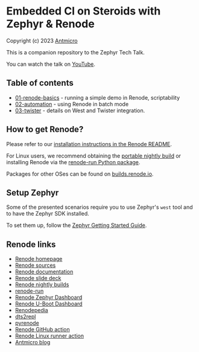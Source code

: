 # Embedded CI on Steroids with Zephyr & Renode

Copyright (c) 2023 [Antmicro](https://www.antmicro.com)

This is a companion repository to the Zephyr Tech Talk.

You can watch the talk on [YouTube](https://www.youtube.com/watch?v=hBODmrYUzV0).

## Table of contents

* [01-renode-basics](01-renode-basics) - running a simple demo in Renode, scriptability
* [02-automation](02-automation) - using Renode in batch mode
* [03-twister](03-twister) - details on West and Twister integration.


## How to get Renode?

Please refer to our [installation instructions in the Renode README](https://github.com/renode/renode/#installation).

For Linux users, we recommend obtaining the [portable nightly build](https://builds.renode.io/renode-latest.linux-portable.tar.gz) or installing Renode via the [renode-run Python package](https://github.com/antmicro/renode-run).

Packages for other OSes can be found on [builds.renode.io](https://builds.renode.io/).

## Setup Zephyr

Some of the presented scenarios require you to use Zephyr's ``west`` tool and to have the Zephyr SDK installed.

To set them up, follow the [Zephyr Getting Started Guide](https://docs.zephyrproject.org/latest/develop/getting_started/index.html).

## Renode links

* [Renode homepage](https://renode.io)
* [Renode sources](https://github.com/renode/renode)
* [Renode documentation](https://docs.renode.io)
* [Renode slide deck](https://about.renode.io)
* [Renode nightly builds](https://builds.renode.io)
* [renode-run](https://github.com/antmicro/renode-run)
* [Renode Zephyr Dashboard](https://zephyr-dashboard.renode.io/)
* [Renode U-Boot Dashboard](https://u-boot-dashboard.renode.io/)
* [Renodepedia](https://renodepedia.renode.io/)
* [dts2repl](https://github.com/antmicro/dts2repl)
* [pyrenode](https://github.com/antmicro/pyrenode)
* [Renode GitHub action](https://github.com/antmicro/renode-test-action)
* [Renode Linux runner action](https://github.com/antmicro/renode-linux-runner-action/)
* [Antmicro blog](https://antmicro.com/blog/)
